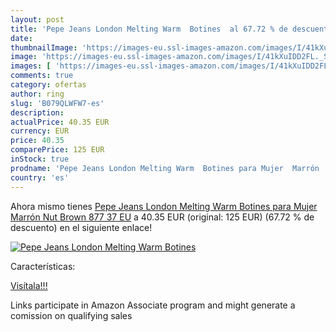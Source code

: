 ```yaml
---
layout: post
title: 'Pepe Jeans London Melting Warm  Botines  al 67.72 % de descuento'
date: 
thumbnailImage: 'https://images-eu.ssl-images-amazon.com/images/I/41kXuIDD2FL._SL200_.jpg'
image: 'https://images-eu.ssl-images-amazon.com/images/I/41kXuIDD2FL._SL200_.jpg'
images: [ 'https://images-eu.ssl-images-amazon.com/images/I/41kXuIDD2FL._SL200_.jpg' ]
comments: true
category: ofertas
author: ring
slug: 'B079QLWFW7-es'
description:
actualPrice: 40.35 EUR
currency: EUR
price: 40.35
comparePrice: 125 EUR
inStock: true
prodname: 'Pepe Jeans London Melting Warm  Botines para Mujer  Marrón  Nut Brown 877   37 EU'
country: 'es'
---
```


Ahora mismo tienes [Pepe Jeans London Melting Warm  Botines para Mujer  Marrón  Nut Brown 877   37 EU](https://www.amazon.es/dp/B079QLWFW7/?tag=tolees-21) a 40.35 EUR (original: 125 EUR) (67.72 %  de descuento) en el siguiente enlace!

[![Pepe Jeans London Melting Warm  Botines ](https://images-eu.ssl-images-amazon.com/images/I/41kXuIDD2FL._SL200_.jpg)](https://www.amazon.es/dp/B079QLWFW7/?tag=tolees-21)

Características:


[Visítala!!!](https://www.amazon.es/dp/B079QLWFW7/?tag=tolees-21)

Links participate in Amazon Associate program and might generate a comission on qualifying sales
